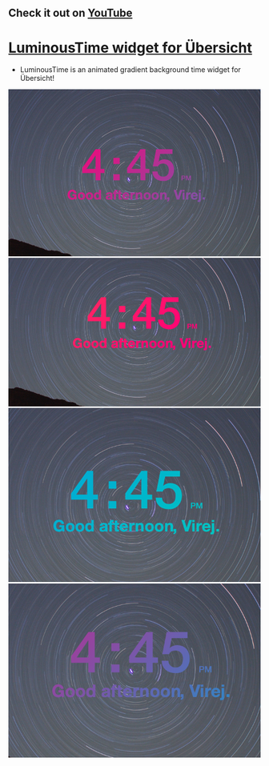 <!-- [![Github All Releases](https://img.shields.io/github/downloads/virejdasani/LuminousTime/total.svg)]() -->

## Check it out on [YouTube](https://www.youtube.com/watch?v=fIkZ2jOVJVk)

# [LuminousTime widget for Übersicht](https://www.youtube.com/watch?v=fIkZ2jOVJVk)
- LuminousTime is an animated gradient background time widget for Übersicht!

![](https://github.com/virejdasani/LuminousTime/blob/master/assets/LuminousTime0.png)
![](https://github.com/virejdasani/LuminousTime/blob/master/assets/LuminousTime1.png)
![](https://github.com/virejdasani/LuminousTime/blob/master/assets/LuminousTime2.png)
![](https://github.com/virejdasani/LuminousTime/blob/master/assets/LuminousTime3.png)
